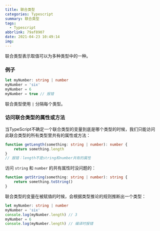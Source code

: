 ```yaml
---
title: 联合类型
categories: Typescript
summary: 联合类型
tags:
  - Typescript
abbrlink: 79af8907
date: 2021-04-23 10:49:14
img:
---
```


联合类型表示取值可以为多种类型中的一种。

<!--more-->

### 例子

```typescript
let myNumber: string | number
myNumber = 'six'
myNumber = 6
myNumber = true // 报错
```

联合类型使用 `|` 分隔每个类型。



### 访问联合类型的属性或方法

当TypeScript不确定一个联合类型的变量到底是哪个类型的时候，我们只能访问此联合类型的所有类型里共有的属性或方法：

```typescript
function getLength(something: string | number): number {
	return something.length
}
// 报错：length不是string和number共有的属性
```

访问 `string` 和 `number` 的共有属性时没问题的：

```typescript
function getString(something: string | number): string {
	return something.toString()
}
```

联合类型的变量在被赋值的时候，会根据类型推论的规则推断出一个类型：

```typescript
let myNumber: string | number
myNumber = 'six'
console.log(myNumber.length) // 3
myNumber = 6
console.log(myNumber.length) // 编译时报错
```


